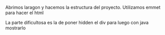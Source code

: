 
Abrimos laragon y hacemos la estructura del proyecto.
Utilizamos emmet para hacer el html 

La parte dificultosa es la de poner hidden el div para luego con java mostrarlo


